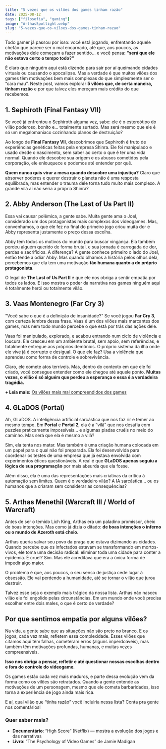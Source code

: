 ```yaml
---
title: "5 vezes que os vilões dos games tinham razão"
date: 2025-08-12
tags: ["filosofia", "gaming"]
image: "ArthasSpotlight.webp"
slug: "5-vezes-que-os-viloes-dos-games-tinham-razao"
---
```


Todo gamer já passou por isso: você está jogando, enfrentando aquele chefão que parece ser o mal encarnado, até que, aos poucos, as motivações dele começam a fazer sentido… e você pensa: **"será que ele não estava certo o tempo todo?"**

É claro que ninguém aqui está dizendo para sair por aí queimando cidades virtuais ou causando o apocalipse. Mas a verdade é que muitos vilões dos games têm motivações bem mais complexas do que simplesmente ser o “cara mau”. Neste post, vamos explorar **5 vilões que, de certa maneira, tinham razão** e por que talvez eles mereçam mais crédito do que recebemos.

## 1. **Sephiroth (Final Fantasy VII)**

Se você já enfrentou o Sephiroth alguma vez, sabe: ele é o estereótipo do vilão poderoso, bonito e... totalmente surtado. Mas será mesmo que ele é só um megalomaníaco cozinhando planos de destruição?

Ao longo de **Final Fantasy VII**, descobrimos que Sephiroth é fruto de experiências genéticas feitas pela empresa Shinra. Ele foi manipulado e usado desde o nascimento, sem saber ao certo o que é ter uma vida normal. Quando ele descobre sua origem e os abusos cometidos pela corporação, ele enlouquece e podemos até entender por quê.

**Quem nunca quis virar a mesa quando descobre uma injustiça?** Claro que absorver poderes e querer destruir o planeta não é uma resposta equilibrada, mas entender o trauma dele torna tudo muito mais complexo. A grande vilã aí não seria a própria Shinra?

## 2. **Abby Anderson (The Last of Us Part II)**

Essa vai causar polêmica, a gente sabe. Muita gente ama o Joel, considerado um dos protagonistas mais complexos dos videogames. Mas, convenhamos, o que ele fez no final do primeiro jogo criou muita dor e Abby representa justamente o preço dessa escolha.

Abby tem todos os motivos do mundo para buscar vingança. Ela também perdeu alguém querido de forma brutal, e sua jornada é carregada de dor, perdas e sacrifícios. A diferença? A gente conhece primeiro o lado do Joel, então tende a odiar Abby. Mas quando olhamos a história pelos olhos dela, percebemos que ela tem uma motivação **tão humana quanto a do próprio protagonista**.

O legal de **The Last of Us Part II** é que ele nos obriga a sentir empatia por todos os lados. E isso mostra o poder da narrativa nos games ninguém aqui é totalmente herói ou totalmente vilão.

## 3. **Vaas Montenegro (Far Cry 3)**

"Você sabe o que é a definição de insanidade?" Se você jogou **Far Cry 3**, com certeza lembra dessa frase. Vaas é um dos vilões mais marcantes dos games, mas nem todo mundo percebe o que está por trás das ações dele.

Vaas foi manipulado, explorado, e acabou entrando num ciclo de violência e loucura. Ele cresceu em um ambiente brutal, sem apoio, sem referências, e totalmente entregue aos próprios demônios. O próprio sistema da ilha onde ele vive já é corrupto e desigual. O que ele faz? Usa a violência que aprendeu como forma de controle e sobrevivência.

Claro, ele comete atos terríveis. Mas, dentro do contexto em que ele foi criado, você consegue entender como ele chegou até aquele ponto. **Muitas vezes, o vilão é só alguém que perdeu a esperança e essa é a verdadeira tragédia.**

**+ Leia mais:** [Os vilões mais mal compreendidos dos games](https://nerdatico.com.br/os-viloes-mais-mal-compreendidos-dos-games/)

## 4. **GLaDOS (Portal)**

Ah, GLaDOS. A inteligência artificial sarcástica que nos faz rir e temer ao mesmo tempo. Em **Portal** e **Portal 2**, ela é a “vilã” que nos desafia com puzzles praticamente impossíveis... e algumas piadas cruéis no meio do caminho. Mas será que ela é mesmo a vilã?

Sim, ela tenta nos matar. Mas também é uma criação humana colocada em um papel para o qual não foi preparada. Ela foi desenvolvida para coordenar os testes de uma empresa que já estava envolvida com experimentos éticos questionáveis. A real é que **GLaDOS apenas seguiu a lógica de sua programação** por mais absurda que ela fosse.

Além disso, ela é uma das representações mais criativas da crítica à automação sem limites. Quem é o verdadeiro vilão? A IA sarcástica... ou os humanos que a criaram sem considerar as consequências?

## 5. **Arthas Menethil (Warcraft III / World of Warcraft)**

Antes de ser o temido Lich King, Arthas era um paladino promissor, cheio de boas intenções. Mas como já dizia o ditado: **de boas intenções o inferno ou o mundo de Azeroth está cheio.**

Arthas queria salvar seu povo da praga que estava dizimando as cidades. Quando percebe que os infectados estavam se transformando em mortos-vivos, ele toma uma decisão radical: eliminar toda uma cidade para conter a epidemia. É cruel? Sim. Mas ele acreditava que era a única forma de impedir algo maior.

O problema é que, aos poucos, o seu senso de justiça cede lugar à obsessão. Ele vai perdendo a humanidade, até se tornar o vilão que jurou destruir.

Talvez esse seja o exemplo mais trágico da nossa lista. Arthas não nasceu vilão ele foi engolido pelas circunstâncias. Em um mundo onde você precisa escolher entre dois males, o que é certo de verdade?

## Por que sentimos empatia por alguns vilões?

Na vida, a gente sabe que as situações não são preto no branco. E os jogos, cada vez mais, refletem essa complexidade. Esses vilões que citamos aqui têm falhas, cometeram erros (alguns imperdoáveis), mas também têm motivações profundas, humanas, e muitas vezes compreensíveis.

**Isso nos obriga a pensar, refletir e até questionar nossas escolhas dentro e fora do controle do videogame**.

Os games estão cada vez mais maduros, e parte dessa evolução vem da forma como os vilões são retratados. Quando a gente entende as motivações de um personagem, mesmo que ele cometa barbaridades, isso torna a experiência de jogo ainda mais rica.

E aí, qual vilão que “tinha razão” você incluiria nessa lista? Conta pra gente nos comentários!

### Quer saber mais?

*   **Documentário**: “High Score” (Netflix) — mostra a evolução dos jogos e das narrativas
*   **Livro**: “The Psychology of Video Games” de Jamie Madigan